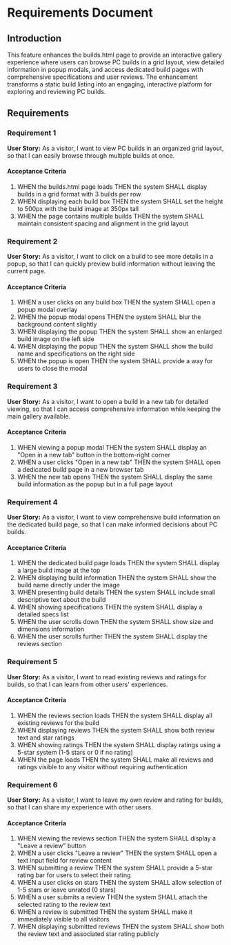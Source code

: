 # Requirements Document

## Introduction

This feature enhances the builds.html page to provide an interactive gallery experience where users can browse PC builds in a grid layout, view detailed information in popup modals, and access dedicated build pages with comprehensive specifications and user reviews. The enhancement transforms a static build listing into an engaging, interactive platform for exploring and reviewing PC builds.

## Requirements

### Requirement 1

**User Story:** As a visitor, I want to view PC builds in an organized grid layout, so that I can easily browse through multiple builds at once.

#### Acceptance Criteria

1. WHEN the builds.html page loads THEN the system SHALL display builds in a grid format with 3 builds per row
2. WHEN displaying each build box THEN the system SHALL set the height to 500px with the build image at 350px tall
3. WHEN the page contains multiple builds THEN the system SHALL maintain consistent spacing and alignment in the grid layout

### Requirement 2

**User Story:** As a visitor, I want to click on a build to see more details in a popup, so that I can quickly preview build information without leaving the current page.

#### Acceptance Criteria

1. WHEN a user clicks on any build box THEN the system SHALL open a popup modal overlay
2. WHEN the popup modal opens THEN the system SHALL blur the background content slightly
3. WHEN displaying the popup THEN the system SHALL show an enlarged build image on the left side
4. WHEN displaying the popup THEN the system SHALL show the build name and specifications on the right side
5. WHEN the popup is open THEN the system SHALL provide a way for users to close the modal

### Requirement 3

**User Story:** As a visitor, I want to open a build in a new tab for detailed viewing, so that I can access comprehensive information while keeping the main gallery available.

#### Acceptance Criteria

1. WHEN viewing a popup modal THEN the system SHALL display an "Open in a new tab" button in the bottom-right corner
2. WHEN a user clicks "Open in a new tab" THEN the system SHALL open a dedicated build page in a new browser tab
3. WHEN the new tab opens THEN the system SHALL display the same build information as the popup but in a full page layout

### Requirement 4

**User Story:** As a visitor, I want to view comprehensive build information on the dedicated build page, so that I can make informed decisions about PC builds.

#### Acceptance Criteria

1. WHEN the dedicated build page loads THEN the system SHALL display a large build image at the top
2. WHEN displaying build information THEN the system SHALL show the build name directly under the image
3. WHEN presenting build details THEN the system SHALL include small descriptive text about the build
4. WHEN showing specifications THEN the system SHALL display a detailed specs list
5. WHEN the user scrolls down THEN the system SHALL show size and dimensions information
6. WHEN the user scrolls further THEN the system SHALL display the reviews section

### Requirement 5

**User Story:** As a visitor, I want to read existing reviews and ratings for builds, so that I can learn from other users' experiences.

#### Acceptance Criteria

1. WHEN the reviews section loads THEN the system SHALL display all existing reviews for the build
2. WHEN displaying reviews THEN the system SHALL show both review text and star ratings
3. WHEN showing ratings THEN the system SHALL display ratings using a 5-star system (1-5 stars or 0 if no rating)
4. WHEN the page loads THEN the system SHALL make all reviews and ratings visible to any visitor without requiring authentication

### Requirement 6

**User Story:** As a visitor, I want to leave my own review and rating for builds, so that I can share my experience with other users.

#### Acceptance Criteria

1. WHEN viewing the reviews section THEN the system SHALL display a "Leave a review" button
2. WHEN a user clicks "Leave a review" THEN the system SHALL open a text input field for review content
3. WHEN submitting a review THEN the system SHALL provide a 5-star rating bar for users to select their rating
4. WHEN a user clicks on stars THEN the system SHALL allow selection of 1-5 stars or leave unrated (0 stars)
5. WHEN a user submits a review THEN the system SHALL attach the selected rating to the review text
6. WHEN a review is submitted THEN the system SHALL make it immediately visible to all visitors
7. WHEN displaying submitted reviews THEN the system SHALL show both the review text and associated star rating publicly